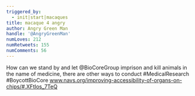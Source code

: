 ```yaml
---
triggered_by:
  - init|start|macaques
title: macaque 4 angry
author: Angry Green Man
handle: '@AngryGreenMan'
numLoves: 212
numRetweets: 155
numComments: 56
---
```


How can we stand by and let @BioCoreGroup imprison and kill animals in the name of medicine, there are other ways to conduct #MedicalResearch #BoycottBioCore www.navs.org/improving-accessibility-of-organs-on-chips/#.XFtIos_7TeQ
